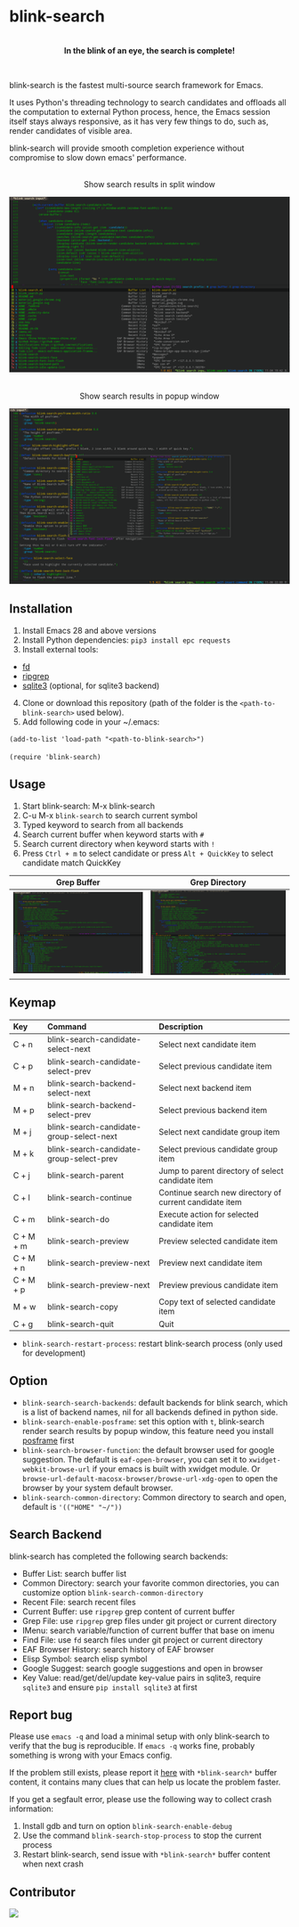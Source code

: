 # blink-search

<p align="center">
  <br><strong>In the blink of an eye, the search is complete!</strong>
</p>

<br>

blink-search is the fastest multi-source search framework for Emacs.

It uses Python's threading technology to search candidates and offloads all the computation to external Python process, hence, the Emacs session itself stays always responsive, as it has very few things to do, such as, render candidates of visible area.

blink-search will provide smooth completion experience without compromise to slow down emacs' performance.

<p align="center">
  <br>Show search results in split window
</p>
<img src="./images/blink-search.png">

<p align="center">
  <br>Show search results in popup window
</p>
<img src="./images/blink-search-posframe.png">

## Installation

1. Install Emacs 28 and above versions
2. Install Python dependencies: `pip3 install epc requests`
3. Install external tools: 
+ [fd](https://github.com/sharkdp/fd)
+ [ripgrep](https://github.com/BurntSushi/ripgrep)
+ [sqlite3](https://www.sqlite.org) (optional, for sqlite3 backend)
4. Clone or download this repository (path of the folder is the `<path-to-blink-search>` used below).
5. Add following code in your ~/.emacs:

```elisp
(add-to-list 'load-path "<path-to-blink-search>")

(require 'blink-search)
```

## Usage
1. Start blink-search: M-x blink-search
2. C-u M-x `blink-search` to search current symbol
3. Typed keyword to search from all backends
4. Search current buffer when keyword starts with `#`
5. Search current directory when keyword starts with `!`
6. Press `Ctrl + m` to select candidate or press `Alt + QuickKey` to select candidate match QuickKey

| Grep Buffer                                          | Grep Directory |
| :--------:                                       | :----:                                                      |
| <img src="./images/blink-search-grep-buffer.png" width="400"> | <img src="./images/blink-search-grep-directory.png" width="400"> |

## Keymap
| Key      | Command                   | Description                                                                  |
| :---     | :---                      | :---                                                                         |
| C + n    | blink-search-candidate-select-next           | Select next candidate item                                                        |
| C + p  | blink-search-candidate-select-prev           | Select previous candidate item                                                    |
| M + n    | blink-search-backend-select-next           | Select next backend item                                                        |
| M + p  | blink-search-backend-select-prev           | Select previous backend item                                                    |
| M + j    | blink-search-candidate-group-select-next           | Select next candidate group item                                                        |
| M + k  | blink-search-candidate-group-select-prev           | Select previous candidate group item                                                    |
| C + j  | blink-search-parent           | Jump to parent directory of select candidate item                                                    |
| C + l  | blink-search-continue           | Continue search new directory of current candidate item                                                    |
| C + m  | blink-search-do           | Execute action for selected candidate item                                                    |
| C + M + m  | blink-search-preview           | Preview selected candidate item                                                    |
| C + M + n  | blink-search-preview-next           | Preview next candidate item                                                    |
| C + M + p  | blink-search-preview-next           | Preview previous candidate item                                                    |
| M + w  | blink-search-copy           | Copy text of selected candidate item                                                    |
| C + g  | blink-search-quit           | Quit 

* `blink-search-restart-process`: restart blink-search process (only used for development)

## Option
* `blink-search-search-backends`: default backends for blink search, which is a list of backend names, nil for all backends defined in python side.
* `blink-search-enable-posframe`: set this option with `t`, blink-search render search results by popup window, this feature need you install [posframe](https://github.com/tumashu/posframe) first
* `blink-search-browser-function`: the default browser used for google suggestion. The default is `eaf-open-browser`, you can set it to `xwidget-webkit-browse-url` if your emacs is built with xwidget module. Or `browse-url-default-macosx-browser/browse-url-xdg-open` to open the browser by your system default browser.
* `blink-search-common-directory`: Common directory to search and open, default is `'(("HOME" "~/"))`

## Search Backend

blink-search has completed the following search backends:

* Buffer List: search buffer list
* Common Directory: search your favorite common directories, you can customize option `blink-search-common-directory`
* Recent File: search recent files
* Current Buffer: use `ripgrep` grep content of current buffer
* Grep File: use `ripgrep` grep files under git project or current directory
* IMenu: search variable/function of current buffer that base on imenu
* Find File: use `fd` search files under git project or current directory
* EAF Browser History: search history of EAF browser
* Elisp Symbol: search elisp symbol
* Google Suggest: search google suggestions and open in browser
* Key Value: read/get/del/update key-value pairs in sqlite3, require `sqlite3` and ensure `pip install sqlite3` at first

## Report bug

Please use `emacs -q` and load a minimal setup with only blink-search to verify that the bug is reproducible. If `emacs -q` works fine, probably something is wrong with your Emacs config.

If the problem still exists, please report it [here](https://github.com/manateelazycat/blink-search/issues/new) with `*blink-search*` buffer content, it contains many clues that can help us locate the problem faster.

If you get a segfault error, please use the following way to collect crash information:

1. Install gdb and turn on option `blink-search-enable-debug`
2. Use the command `blink-search-stop-process` to stop the current process
3. Restart blink-search, send issue with `*blink-search*` buffer content when next crash

## Contributor

<a href = "https://github.com/manateelazycat/blink-search/graphs/contributors">
  <img src = "https://contrib.rocks/image?repo=manateelazycat/blink-search"/>
</a>
